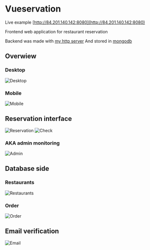 # Vueservation

Live example [http://84.201.140.142:8080](http://84.201.140.142:8080)

Frontend web application for restaurant reservation

Backend was made with [my http server](https://github.com/irusland/httpserver/tree/restaurant)
And stored in [mongodb](https://www.mongodb.com)

## Overwiew
### Desktop
![Desktop](https://user-images.githubusercontent.com/49832869/104622184-fda36780-56a1-11eb-9976-16396cad9646.png)
### Mobile
![Mobile](https://user-images.githubusercontent.com/49832869/104624695-ef0a7f80-56a4-11eb-851f-3040bdcfa093.jpg)

## Reservation interface
![Reservation](https://user-images.githubusercontent.com/49832869/104622911-e2852780-56a2-11eb-8102-36635151e2e6.png)
![Check](https://user-images.githubusercontent.com/49832869/104622919-e6b14500-56a2-11eb-995c-9241f782e0ab.png)
### AKA admin monitoring
![Admin](https://user-images.githubusercontent.com/49832869/104622945-eca72600-56a2-11eb-8e3a-31a8e5618afc.png)

## Database side
### Restaurants
![Restaurants](https://user-images.githubusercontent.com/49832869/104622865-d731fc00-56a2-11eb-9677-5ad7b425fe06.png)
### Order
![Order](https://user-images.githubusercontent.com/49832869/104622891-ddc07380-56a2-11eb-9742-0105506a9b75.png)


## Email verification
![Email](https://user-images.githubusercontent.com/49832869/104622961-efa21680-56a2-11eb-871e-5252b2e8c9b6.png)

